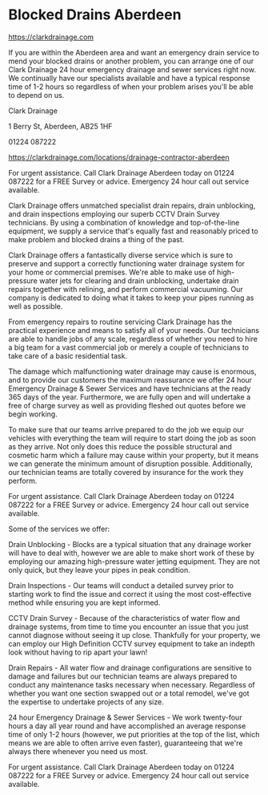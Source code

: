 # Blocked Drains Aberdeen

https://clarkdrainage.com

If you are within the Aberdeen area and want an emergency drain service to mend your blocked drains or another problem, you can arrange one of our Clark Drainage 24 hour emergency drainage and sewer services right now. We continually have our specialists available and have a typical response time of 1-2 hours so regardless of when your problem arises you'll be able to depend on us.

Clark Drainage

1 Berry St, Aberdeen, AB25 1HF

01224 087222

https://clarkdrainage.com/locations/drainage-contractor-aberdeen

For urgent assistance. Call Clark Drainage Aberdeen today on 01224 087222 for a FREE Survey or advice. Emergency 24 hour call out service available.

Clark Drainage offers unmatched specialist drain repairs, drain unblocking, and drain inspections employing our superb CCTV Drain Survey technicians. By using a combination of knowledge and top-of-the-line equipment, we supply a service that's equally fast and reasonably priced to make problem and blocked drains a thing of the past.

Clark Drainage offers a fantastically diverse service which is sure to preserve and support a correctly functioning water drainage system for your home or commercial premises. We're able to make use of high-pressure water jets for clearing and drain unblocking, undertake drain repairs together with relining, and perform commercial vacuuming. Our company is dedicated to doing what it takes to keep your pipes running as well as possible.

From emergency repairs to routine servicing Clark Drainage has the practical experience and means to satisfy all of your needs. Our technicians are able to handle jobs of any scale, regardless of whether you need to hire a big team for a vast commercial job or merely a couple of technicians to take care of a basic residential task.

The damage which malfunctioning water drainage may cause is enormous, and to provide our customers the maximum reassurance we offer 24 hour Emergency Drainage & Sewer Services and have technicians at the ready 365 days of the year. Furthermore, we are fully open and will undertake a free of charge survey as well as providing fleshed out quotes before we begin working.

To make sure that our teams arrive prepared to do the job we equip our vehicles with everything the team will require to start doing the job as soon as they arrive. Not only does this reduce the possible structural and cosmetic harm which a failure may cause within your property, but it means we can generate the minimum amount of disruption possible. Additionally, our technician teams are totally covered by insurance for the work they perform.

For urgent assistance. Call Clark Drainage Aberdeen today on 01224 087222 for a FREE Survey or advice. Emergency 24 hour call out service available.

Some of the services we offer:

Drain Unblocking - Blocks are a typical situation that any drainage worker will have to deal with, however we are able to make short work of these by employing our amazing high-pressure water jetting equipment. They are not only quick, but they leave your pipes in peak condition.

Drain Inspections - Our teams will conduct a detailed survey prior to starting work to find the issue and correct it using the most cost-effective method while ensuring you are kept informed.

CCTV Drain Survey - Because of the characteristics of water flow and drainage systems, from time to time you encounter an issue that you just cannot diagnose without seeing it up close. Thankfully for your property, we can employ our High Definition CCTV survey equipment to take an indepth look without having to rip apart your lawn!

Drain Repairs - All water flow and drainage configurations are sensitive to damage and failures but our technician teams are always prepared to conduct any maintenance tasks necessary when necessary. Regardless of whether you want one section swapped out or a total remodel, we've got the expertise to undertake projects of any size.

24 hour Emergency Drainage & Sewer Services - We work twenty-four hours a day all year round and have accomplished an average response time of only 1-2 hours (however, we put priorities at the top of the list, which means we are able to often arrive even faster), guaranteeing that we're always there whenever you need us most.

For urgent assistance. Call Clark Drainage Aberdeen today on 01224 087222 for a FREE Survey or advice. Emergency 24 hour call out service available.
